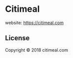 Citimeal
=============
website: https://citimeal.com

License
---------
Copyright © 2018 citimeal.com

